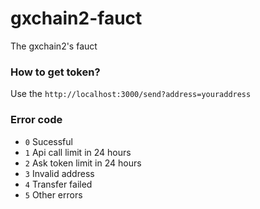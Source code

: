 # gxchain2-fauct
 The gxchain2's fauct

### How to get token?
Use the `http://localhost:3000/send?address=youraddress`
### Error code
- `0` Sucessful
- `1` Api call limit in 24 hours
- `2` Ask token limit in 24 hours
- `3` Invalid address
- `4` Transfer failed
- `5` Other errors